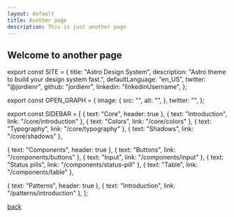 ```yaml
---
layout: default
title: Another page
description: This is just another page
---
```


## Welcome to another page

export const SITE = {
  title: "Astro Design System",
  description: "Astro theme to build your design system fast.",
  defaultLanguage: "en_US",
  twitter: "@jordienr",
  github: "jordienr",
  linkedin: "linkedinUsername",
};

export const OPEN_GRAPH = {
  image: {
    src: "",
    alt: "",
  },
  twitter: "",
};

export const SIDEBAR = [
  { text: "Core", header: true },
  { text: "Introduction", link: "/core/introduction" },
  { text: "Colors", link: "/core/colors" },
  { text: "Typography", link: "/core/typography" },
  { text: "Shadows", link: "/core/shadows" },

  { text: "Components", header: true },
  { text: "Buttons", link: "/components/buttons" },
  { text: "Input", link: "/components/input" },
  { text: "Status pills", link: "/components/status-pill" },
  { text: "Table", link: "/components/table" },

  { text: "Patterns", header: true },
  { text: "Introduction", link: "/patterns/introduction" },
];

[back](./)
